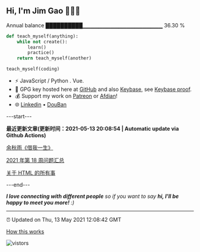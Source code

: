 
<h2>Hi, I'm Jim Gao 👋👨‍💻</h2>

Annual balance    ██████████▁▁▁▁▁▁▁▁▁▁▁▁▁▁▁▁▁▁▁▁   36.30 %

```python
def teach_myself(anything):
    while not create():
        learn()
        practice()
    return teach_myself(another)

teach_myself(coding)
```

- ⚡ JavaScript / Python . Vue.
- 🔑 GPG key hosted here at [GitHub](https://github.com/tianheg.gpg) and also [Keybase](https://keybase.io/yidajiabei/pgp_keys.asc), see [Keybase proof](https://gist.github.com/tianheg/1ce40c3e06eddab6bc72b87cc26ec067).
- 💰 Support my work on [Patreon](https://www.patreon.com/tianheg) or [Afdian](https://afdian.net/@yidajiabei)!
- 🌐 [Linkedin](https://www.linkedin.com/in/tianheg/) &bull; [DouBan](https://www.douban.com/people/yidajiabei/)

---start---

**最近更新文章(更新时间：2021-05-13 20:08:54 | Automatic update via Github Actions)**

[余秋雨《借我一生》](https://blog.yidajiabei.xyz/posts/yuqiuyu-reminiscences-and-reflections/)

[2021 年第 18 周问题汇总](https://blog.yidajiabei.xyz/posts/question-2021-18/)

[关于 HTML 的所有事](https://blog.yidajiabei.xyz/posts/everything-about-html/)

---end---

<em><b>I love connecting with different people</b> so if you want to say <b>hi, I'll be happy to meet you more!</b> :)</em>

---

⏰ Updated on Thu, 13 May 2021 12:08:42 GMT

[How this works](https://github.com/tianheg/tianheg/issues/1)

<img src="https://visitor-badge.glitch.me/badge?page_id=tianheg" alt="vistors" />
